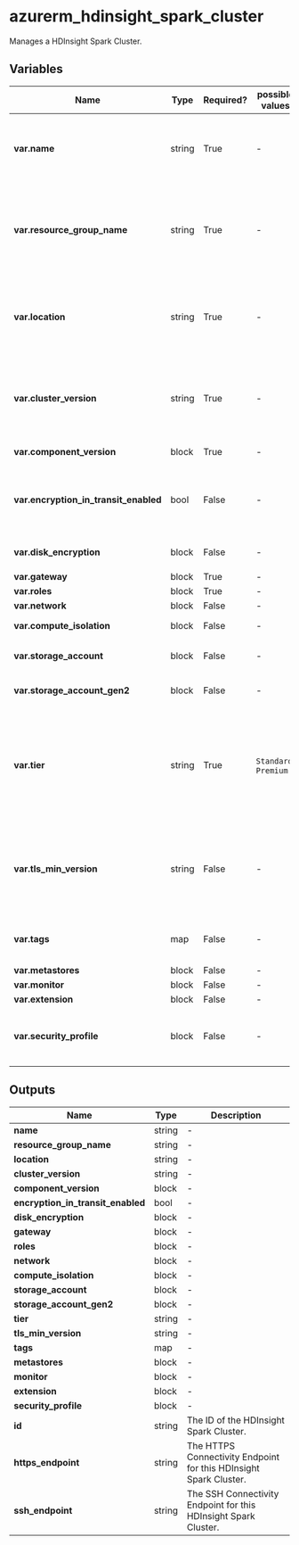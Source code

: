 # azurerm_hdinsight_spark_cluster

Manages a HDInsight Spark Cluster.

## Variables

| Name | Type | Required? |  possible values |  Description |
| ---- | ---- | --------- |  ----------- | ----------- |
| **var.name** | string | True | -  |  Specifies the name for this HDInsight Spark Cluster. Changing this forces a new resource to be created. | 
| **var.resource_group_name** | string | True | -  |  Specifies the name of the Resource Group in which this HDInsight Spark Cluster should exist. Changing this forces a new resource to be created. | 
| **var.location** | string | True | -  |  Specifies the Azure Region which this HDInsight Spark Cluster should exist. Changing this forces a new resource to be created. | 
| **var.cluster_version** | string | True | -  |  Specifies the Version of HDInsights which should be used for this Cluster. Changing this forces a new resource to be created. | 
| **var.component_version** | block | True | -  |  A `component_version` block. | 
| **var.encryption_in_transit_enabled** | bool | False | -  |  Whether encryption in transit is enabled for this Cluster. Changing this forces a new resource to be created. | 
| **var.disk_encryption** | block | False | -  |  One or more `disk_encryption` block. | 
| **var.gateway** | block | True | -  |  A `gateway` block. | 
| **var.roles** | block | True | -  |  A `roles` block. | 
| **var.network** | block | False | -  |  A `network` block. | 
| **var.compute_isolation** | block | False | -  |  A `compute_isolation` block. | 
| **var.storage_account** | block | False | -  |  One or more `storage_account` block. | 
| **var.storage_account_gen2** | block | False | -  |  A `storage_account_gen2` block. | 
| **var.tier** | string | True | `Standard`, `Premium`  |  Specifies the Tier which should be used for this HDInsight Spark Cluster. Possible values are `Standard` or `Premium`. Changing this forces a new resource to be created. | 
| **var.tls_min_version** | string | False | -  |  The minimal supported TLS version. Possible values are 1.0, 1.1 or 1.2. Changing this forces a new resource to be created. | 
| **var.tags** | map | False | -  |  A map of Tags which should be assigned to this HDInsight Spark Cluster. | 
| **var.metastores** | block | False | -  |  A `metastores` block. | 
| **var.monitor** | block | False | -  |  A `monitor` block. | 
| **var.extension** | block | False | -  |  An `extension` block. | 
| **var.security_profile** | block | False | -  |  A `security_profile` block. Changing this forces a new resource to be created. | 



## Outputs

| Name | Type | Description |
| ---- | ---- | --------- | 
| **name** | string  | - | 
| **resource_group_name** | string  | - | 
| **location** | string  | - | 
| **cluster_version** | string  | - | 
| **component_version** | block  | - | 
| **encryption_in_transit_enabled** | bool  | - | 
| **disk_encryption** | block  | - | 
| **gateway** | block  | - | 
| **roles** | block  | - | 
| **network** | block  | - | 
| **compute_isolation** | block  | - | 
| **storage_account** | block  | - | 
| **storage_account_gen2** | block  | - | 
| **tier** | string  | - | 
| **tls_min_version** | string  | - | 
| **tags** | map  | - | 
| **metastores** | block  | - | 
| **monitor** | block  | - | 
| **extension** | block  | - | 
| **security_profile** | block  | - | 
| **id** | string  | The ID of the HDInsight Spark Cluster. | 
| **https_endpoint** | string  | The HTTPS Connectivity Endpoint for this HDInsight Spark Cluster. | 
| **ssh_endpoint** | string  | The SSH Connectivity Endpoint for this HDInsight Spark Cluster. | 